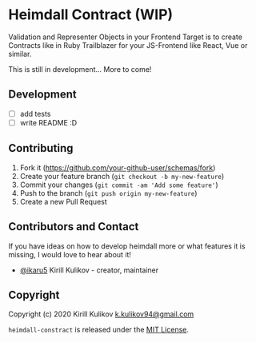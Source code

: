 # Heimdall Contract (WIP)

Validation and Representer Objects in your Frontend
Target is to create Contracts like in Ruby Trailblazer for your JS-Frontend like React, Vue or similar.

This is still in development... More to come!

## Development

- [ ] add tests
- [ ] write README :D

## Contributing

1. Fork it (<https://github.com/your-github-user/schemas/fork>)
2. Create your feature branch (`git checkout -b my-new-feature`)
3. Commit your changes (`git commit -am 'Add some feature'`)
4. Push to the branch (`git push origin my-new-feature`)
5. Create a new Pull Request

## Contributors and Contact

If you have ideas on how to develop heimdall more or what features it is missing, I would love to hear about it!

- [@ikaru5](https://github.com/ikaru5) Kirill Kulikov - creator, maintainer

## Copyright

Copyright (c) 2020 Kirill Kulikov <k.kulikov94@gmail.com>

`heimdall-constract` is released under the [MIT License](http://www.opensource.org/licenses/MIT).